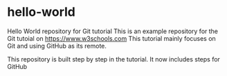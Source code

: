 # hello-world
Hello World repository for Git tutorial
This is an example repository for the Git tutoial on https://www.w3schools.com
This tutorial mainly focuses on Git and using GitHub as its remote.

This repository is built step by step in the tutorial.
It now includes steps for GitHub
